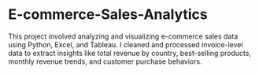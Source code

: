 # E-commerce-Sales-Analytics
This project involved analyzing and visualizing e-commerce sales data using Python, Excel, and Tableau. I cleaned and processed invoice-level data to extract insights like total revenue by country, best-selling products, monthly revenue trends, and customer purchase behaviors. 
